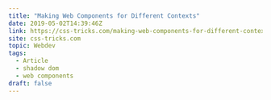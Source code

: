 ```yaml
---
title: "Making Web Components for Different Contexts"
date: 2019-05-02T14:39:46Z
link: https://css-tricks.com/making-web-components-for-different-contexts/
site: css-tricks.com
topic: Webdev
tags:
  - Article
  - shadow dom
  - web components
draft: false
---
```

